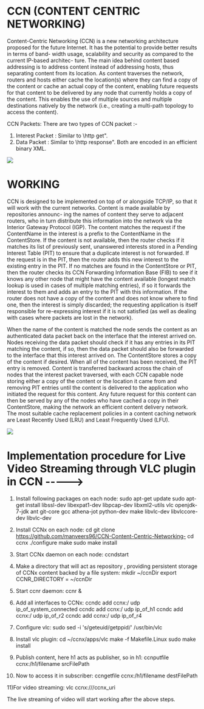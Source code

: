 
# CCN (CONTENT CENTRIC NETWORKING)
Content-Centric Networking (CCN) is a new networking architecture proposed for
the future Internet. It has the potential to provide better results in terms of band-
width usage, scalability and security as compared to the current IP-based architec-
ture. The main idea behind content based addressing is to address content instead
of addressing hosts, thus separating content from its location. As content traverses
the network, routers and hosts either cache the location(s) where they can find a
copy of the content or cache an actual copy of the content, enabling future requests
for that content to be delivered by any node that currently holds a copy of the
content. This enables the use of multiple sources and multiple destinations natively
by the network (i.e., creating a multi-path topology to access the content).

CCN Packets:
There are two types of CCN packet :-
1. Interest Packet : Similar to \http get".
2. Data Packet : Similar to \http response".
Both are encoded in an efficient binary XML.

<img src="https://github.com/manveers96/CCN-Content-Centric-Networking-/blob/master/ccnpackets.jpg"/>

# WORKING

CCN is designed to be implemented on top of or alongside TCP/IP, so that it will
work with the current networks. Content is made available by repositories announc-
ing the names of content they serve to adjacent routers, who in turn distribute this
information into the network via the Interior Gateway Protocol (IGP).
The content matches the request if the ContentName in the interest is a prefix
to the ContentName in the ContentStore. If the content is not available, then the
router checks if it matches its list of previously sent, unanswered interests stored
in a Pending Interest Table (PIT) to ensure that a duplicate interest is not
forwarded. If the request is in the PIT, then the router adds this new interest to
the existing entry in the PIT. If no matches are found in the ContentStore or PIT,
then the router checks its CCN Forwarding Information Base (FIB) to see if it
knows any other node that might have the content available (longest match lookup
is used in cases of multiple matching entries), if so it forwards the interest to them
and adds an entry to the PIT with this information. If the router does not have
a copy of the content and does not know where to find one, then the interest is
simply discarded; the requesting application is itself responsible for re-expressing
interest if it is not satisfied (as well as dealing with cases where packets are lost in
the network).

When the name of the content is matched the node sends the content as an
authenticated data packet back on the interface that the interest arrived on. Nodes
receiving the data packet should check if it has any entries in its PIT matching the
content, if so, then the data packet should also be forwarded to the interface that
this interest arrived on. The ContentStore stores a copy of the content if desired.
When all of the content has been received, the PIT entry is removed.
Content is transferred backward across the chain of nodes that the interest packet
traversed, with each CCN capable node storing either a copy of the content or the
location it came from and removing PIT entries until the content is delivered to the
application who initiated the request for this content. Any future request for this
content can then be served by any of the nodes who have cached a copy in their
ContentStore, making the network an efficient content delivery network.
The most suitable cache replacement policies in a content caching network are
Least Recently Used (LRU) and Least Frequently Used (LFU).

<img src="https://github.com/manveers96/CCN-Content-Centric-Networking-/blob/master/ccnworking.png"/>

# Implementation procedure for Live Video Streaming through VLC plugin in CCN ----->

1) Install following packages on each node:
sudo apt-get update
sudo apt-get install libssl-dev libexpat1-dev libpcap-dev libxml2-utils vlc
openjdk-7-jdk ant git-core gcc athena-jot python-dev make libvlc-dev libvlccore-dev
libvlc-dev

2) Install CCNx on each node:
cd
git clone https://github.com/manveers96/CCN-Content-Centric-Networking-
cd ccnx
./configure
make
sudo make install

3) Start CCNx daemon on each node:
ccndstart

4) Make a directory that will act as repository , providing persistent storage of
CCNx content backed by a file system:
mkdir ~/ccnDir
export CCNR_DIRECTORY = ~/ccnDir

5) Start ccnr daemon:
ccnr &

6) Add all interfaces to CCNx:
ccndc add ccnx:/ udp ip_of_system_connected
ccndc add ccnx:/ udp ip_of_h1
ccndc add ccnx:/ udp ip_of_r2
ccndc add ccnx:/ udp ip_of_r4

7) Configure vlc:
sudo sed -i 's/geteuid/getppid/' /usr/bin/vlc

8) Install vlc plugin:
cd ~/ccnx/apps/vlc
make -f Makefile.Linux
sudo make install

9) Publish content, here h1 acts as publisher, so in h1:
ccnputfile ccnx:/h1/filename srcFilePath

10) Now to access it in subscriber:
ccngetfile ccnx:/h1/filename destFilePath

11)For video streaming:
vlc ccnx:///ccnx_uri

The live streaming of video will start working after the above steps.
